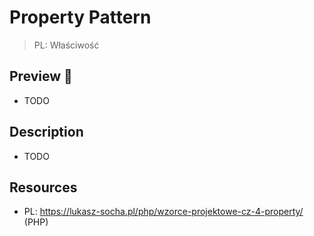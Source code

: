 # Property Pattern

> PL: Właściwość

## Preview 🎉

* TODO

## Description

* TODO

## Resources

* PL: <https://lukasz-socha.pl/php/wzorce-projektowe-cz-4-property/> (PHP)
